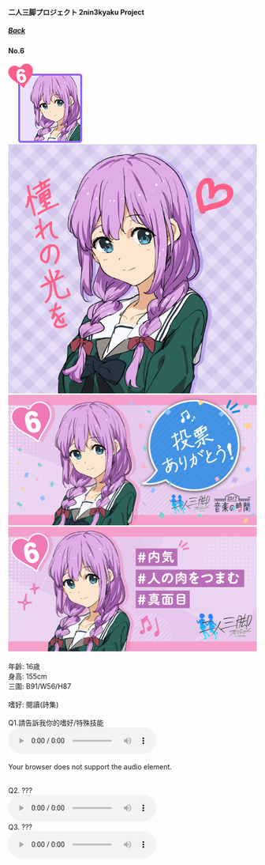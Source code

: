 #### 二人三脚プロジェクト 2nin3kyaku Project
##### [Back](2nin3kyaku_List.md)

#### No.6
<img src="../../../Img/Nanaon/2nin3kyaku/6/6_thumb.png"><br>
<img src="../../../Img/Nanaon/2nin3kyaku/6/6_main.png"><br>
<img src="../../../Img/Nanaon/2nin3kyaku/6/6_thanks.png"><br>
<img src="../../../Img/Nanaon/2nin3kyaku/6/6_desc.png"><br>
<br>
年齡: 16歳<br>
身高: 155cm<br>
三圍: B91/W56/H87<br>
<br>
嗜好: 閱讀(詩集)<br>
<br>
Q1.請告訴我你的嗜好/特殊技能<br>
<audio controls="controls">
  <source type="audio/mp3" src="../../../Resources/2nin3kyaku/No6_voice_1.mp3"></source>
  <p>Your browser does not support the audio element.</p>
</audio><br>
Q2. ??? <br>
<audio controls="controls">
  <source type="audio/mp3" src="../../../Resources/2nin3kyaku/No6_voice_2.mp3"></source>
  <p>Your browser does not support the audio element.</p>
</audio><br>
Q3. ??? <br>
<audio controls="controls">
  <source type="audio/mp3" src="../../../Resources/2nin3kyaku/No6_voice_3.mp3"></source>
  <p>Your browser does not support the audio element.</p>
</audio><br>